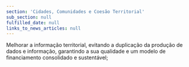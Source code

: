 ```yaml
---
section: 'Cidades, Comunidades e Coesão Territorial'
sub_section: null
fulfilled_date: null
links_to_news_articles: null
---
```


Melhorar a informação territorial, evitando a duplicação da produção de dados e informação, garantindo a sua qualidade e um modelo de financiamento consolidado e sustentável;